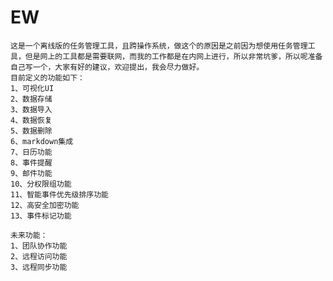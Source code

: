 # EW
    这是一个离线版的任务管理工具，且跨操作系统，做这个的原因是之前因为想使用任务管理工具，但是网上的工具都是需要联网，而我的工作都是在内网上进行，所以非常坑爹，所以呢准备自己写一个，大家有好的建议，欢迎提出，我会尽力做好。
    目前定义的功能如下：
    1、可视化UI
    2、数据存储
    3、数据导入
    4、数据恢复
    5、数据删除
    6、markdown集成
    7、日历功能
    8、事件提醒
    9、邮件功能
    10、分权限组功能
    11、智能事件优先级排序功能
    12、高安全加密功能
    13、事件标记功能
    
    未来功能：
    1、团队协作功能
    2、远程访问功能
    3、远程同步功能
